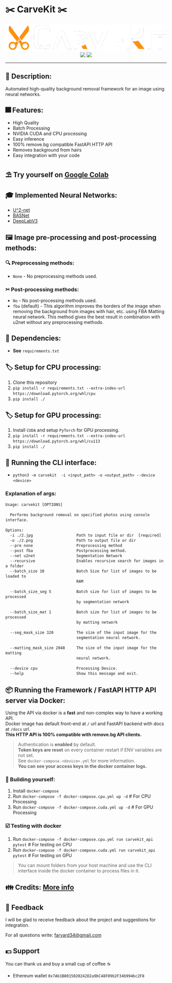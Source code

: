 # ✂️ CarveKit ✂️ 

<center> <img src="docs/imgs/logo.png"> </center>

<center>
<img src="https://github.com/OPHoperHPO/image-background-remove-tool/workflows/Test%20release%20version/badge.svg?branch=master"> <a src="https://colab.research.google.com/github/OPHoperHPO/image-background-remove-tool/blob/master/docs/other/carvekit_try.ipynb">
<img src="https://camo.githubusercontent.com/52feade06f2fecbf006889a904d221e6a730c194/68747470733a2f2f636f6c61622e72657365617263682e676f6f676c652e636f6d2f6173736574732f636f6c61622d62616467652e737667"></a>
</center>

**********************************************************************
## 📄 Description:  
Automated high-quality background removal framework for an image using neural networks.


## 🎆 Features:  
- High Quality
- Batch Processing
- NVIDIA CUDA and CPU processing
- Easy inference
- 100% remove.bg compatible FastAPI HTTP API 
- Removes background from hairs
- Easy integration with your code

## ⛱ Try yourself on [Google Colab](https://colab.research.google.com/github/OPHoperHPO/image-background-remove-tool/blob/master/docs/other/carvekit_try.ipynb) 

## 🎓 Implemented Neural Networks:
* [U^2-net](https://github.com/NathanUA/U-2-Net)
* [BASNet](https://github.com/NathanUA/BASNet)
* [DeepLabV3](https://github.com/tensorflow/models/tree/master/research/deeplab)


## 🖼️ Image pre-processing and post-processing methods:
### 🔍 Preprocessing methods:
* `None` - No preprocessing methods used.
### ✂ Post-processing methods:
* `No` - No post-processing methods used.
* `fba` (default) - This algorithm improves the borders of the image when removing the background from images with hair, etc. using FBA Matting neural network. This method gives the best result in combination with u2net without any preprocessing methods.

## 🧷 Dependencies:  
* **See** `requirements.txt`


## 🏷 Setup for CPU processing:
1. Clone this repository
2. `pip install -r requirements.txt --extra-index-url https://download.pytorch.org/whl/cpu`
3. `pip install ./`

## 🏷 Setup for GPU processing:  
1. Install `CUDA` and setup `PyTorch` for GPU processing.
2. `pip install -r requirements.txt --extra-index-url https://download.pytorch.org/whl/cu113`
3. `pip install ./`

## 🧰 Running the CLI interface:  
 * ```python3 -m carvekit  -i <input_path> -o <output_path> --device <device>```  
 
### Explanation of args:  
````
Usage: carvekit [OPTIONS]

  Performs background removal on specified photos using console interface.

Options:
  -i ./2.jpg                   Path to input file or dir  [required]
  -o ./2.png                   Path to output file or dir
  --pre none                   Preprocessing method
  --post fba                   Postprocessing method.
  --net u2net                  Segmentation Network
  --recursive                  Enables recursive search for images in a folder
  --batch_size 10              Batch Size for list of images to be loaded to
                               RAM

  --batch_size_seg 5           Batch size for list of images to be processed
                               by segmentation network

  --batch_size_mat 1           Batch size for list of images to be processed
                               by matting network

  --seg_mask_size 320          The size of the input image for the
                               segmentation neural network.

  --matting_mask_size 2048     The size of the input image for the matting
                               neural network.

  --device cpu                 Processing Device.
  --help                       Show this message and exit.

````
## 📦 Running the Framework / FastAPI HTTP API server via Docker:
Using the API via docker is a **fast** and non-complex way to have a working API.\
Docker image has default front-end at `/` url and FastAPI backend with docs at `/docs` url. \
**This HTTP API is 100% compatible with remove.bg API clients.** 
>Authentication is **enabled** by default. \
> **Token keys are reset** on every container restart if ENV variables are not set. \
See `docker-compose.<device>.yml` for more information. \
> **You can see your access keys in the docker container logs.**
> 
### 🔨 Building yourself:
1. Install `docker-compose`
2. Run `docker-compose -f docker-compose.cpu.yml up -d`  # For CPU Processing
3. Run `docker-compose -f docker-compose.cuda.yml up -d`  # For GPU Processing


### ☑️ Testing with docker
1. Run `docker-compose -f docker-compose.cpu.yml run carvekit_api pytest`  # For testing on CPU
2. Run `docker-compose -f docker-compose.cuda.yml run carvekit_api pytest`  # For testing on GPU
> You can mount folders from your host machine and use the CLI interface inside the docker container to process files in it. 
## 👪 Credits: [More info](docs/CREDITS.md)

## 📧 __Feedback__
I will be glad to receive feedback about the project and suggestions for integration.

For all questions write: [farvard34@gmail.com](mailto://farvard34@gmail.com)

## 💵 Support
  You can thank us and buy a small cup of coffee ☕
- Ethereum wallet `0x7Ab1B8015020242D2a9bC48F09b2F34b994bc2F8`

